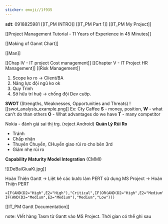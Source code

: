 ```yaml
---
sticker: emoji//1f935
---
```

**sdt**: 0918825981
[[IT_PM INTRO]]
[[IT_PM Part 1]]
[[IT_PM My Project]]



[[Project Management Tutorial - 11 Years of Experience in 45 Minutes]]

[[Making of Gannt Chart]]

[[Man]]

[[Chap IV - IT project Cost management]]
[[Chapter V - IT Project HR Management]]
[[Risk Management]]

1) Scope ko ro -> Client/BA
2) Nâng lực đội ngũ ko ok
3) Quy Trình
4) Sở hữu trí huệ -> chống đội Dev cướp.

**SWOT** (Strengths, Weaknesses, Opportunities and Threats)
![[swot_analysis_example.png]]
Ex: Cty Caffee
**S** - money, position, 
**W** - what can't do than others
**O** - What advantages do we have
**T** - many competitor 

Nokia - đánh giá sai thị trg. (reject Android) 
**Quản Lý Rủi Ro**
+ Tránh 
+ Chấp nhận
+ Thuyên Chuyển, CHuyển giao rủi ro cho bên 3rd
+ Giảm nhẹ rủi ro

**Capability Maturity Model Integration** (CMMI) 

![[DeBaiGiuaKi.jpg]]

Hoàn Thiện Gantt -> Liệt kê các bước làm PERT sử dụng MS Project -> Hoàn Thiện PERT


```excel
=IF(AND(D2="High",E2="High"),"Critical",IF(OR(AND(D2="High",E2="Medium"),AND(D2="Medium",E2="High")),"High", IF(AND(D2="Medium",E2="Medium"),"Medium","Low")))
```

[[IT_PM Gantt Documentation]]

note: VIết hàng Tasm từ Gantt vào MS Project. Thời gian có thể ghi sau



